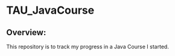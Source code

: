# TAU_JavaCourse

## Overview: ##

  This repository is to track my progress in a Java Course I started. 
